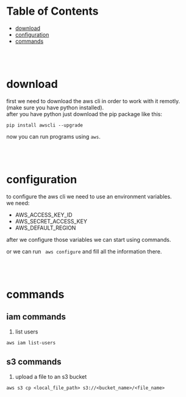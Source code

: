 # Table of Contents
- [download](#download)
- [configuration](#configuration)
- [commands](#commands)

<br>
<br>

# download
first we need to download the aws cli in order to work with it remotly.  
(make sure you have python installed).  
after you have python just download the pip package like this:
```
pip install awscli --upgrade
```
now you can run programs using `` aws ``.

<br>
<br>

# configuration
to configure the aws cli we need to use an environment variables.  
we need:
- AWS_ACCESS_KEY_ID
- AWS_SECRET_ACCESS_KEY
- AWS_DEFAULT_REGION

after we configure those variables we can start using commands.

or we can run `` aws configure`` and fill all the information there.

<br>
<br>

# commands
## iam commands
1. list users
```bash
aws iam list-users
```

## s3 commands
1. upload a file to an s3 bucket
```
aws s3 cp <local_file_path> s3://<bucket_name>/<file_name>
```


